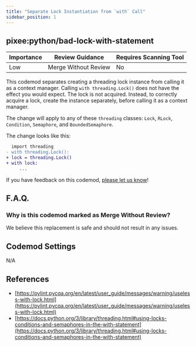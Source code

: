 ```yaml
---
title: "Separate Lock Instantiation from `with` Call"
sidebar_position: 1
---
```


## pixee:python/bad-lock-with-statement

| Importance | Review Guidance      | Requires Scanning Tool |
| ---------- | -------------------- | ---------------------- |
| Low        | Merge Without Review | No                     |

This codemod separates creating a threading lock instance from calling it as a context manager. Calling `with threading.Lock()` does not have the effect you would expect. The lock is not acquired. Instead, to correctly acquire a lock, create the instance separately, before calling it as a context manager.

The change will apply to any of these `threading` classes: `Lock`, `RLock`, `Condition`, `Semaphore`, and `BoundedSemaphore`.

The change looks like this:

```diff
  import threading
- with threading.Lock():
+ lock = threading.Lock()
+ with lock:
     ...
```

If you have feedback on this codemod, [please let us know](mailto:feedback@pixee.ai)!

## F.A.Q.

### Why is this codemod marked as Merge Without Review?

We believe this replacement is safe and should not result in any issues.

## Codemod Settings

N/A

## References

- [https://pylint.pycqa.org/en/latest/user_guide/messages/warning/useless-with-lock.html](https://pylint.pycqa.org/en/latest/user_guide/messages/warning/useless-with-lock.html)
- [https://docs.python.org/3/library/threading.html#using-locks-conditions-and-semaphores-in-the-with-statement](https://docs.python.org/3/library/threading.html#using-locks-conditions-and-semaphores-in-the-with-statement)
